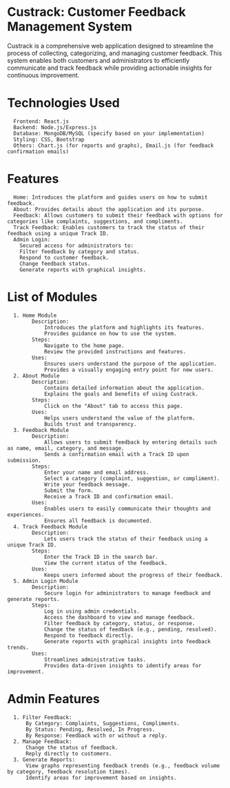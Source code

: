 
# Custrack: Customer Feedback Management System
Custrack is a comprehensive web application designed to streamline the process of collecting, categorizing, and managing customer feedback. 
This system enables both customers and administrators to efficiently communicate and track feedback while providing actionable insights for continuous improvement.


# Technologies Used
      Frontend: React.js
      Backend: Node.js/Express.js
      Database: MongoDB/MySQL (specify based on your implementation)
      Styling: CSS, Bootstrap
      Others: Chart.js (for reports and graphs), Email.js (for feedback confirmation emails)

# Features
      Home: Introduces the platform and guides users on how to submit feedback.
      About: Provides details about the application and its purpose.
      Feedback: Allows customers to submit their feedback with options for categories like complaints, suggestions, and compliments.
      Track Feedback: Enables customers to track the status of their feedback using a unique Track ID.
      Admin Login:
        Secured access for administrators to:
        Filter feedback by category and status.
        Respond to customer feedback.
        Change feedback status.
        Generate reports with graphical insights.
  
# List of Modules
      1. Home Module
            Description:
                Introduces the platform and highlights its features.
                Provides guidance on how to use the system.
            Steps:
                Navigate to the home page.
                Review the provided instructions and features.
            Uses:
                Ensures users understand the purpose of the application.
                Provides a visually engaging entry point for new users.
      2. About Module
            Description:
                Contains detailed information about the application.
                Explains the goals and benefits of using Custrack.
            Steps:
                Click on the "About" tab to access this page.
            Uses:
                Helps users understand the value of the platform.
                Builds trust and transparency.
      3. Feedback Module
            Description:
                Allows users to submit feedback by entering details such as name, email, category, and message.
                Sends a confirmation email with a Track ID upon submission.
            Steps:
                Enter your name and email address.
                Select a category (complaint, suggestion, or compliment).
                Write your feedback message.
                Submit the form.
                Receive a Track ID and confirmation email.
            Uses:
                Enables users to easily communicate their thoughts and experiences.
                Ensures all feedback is documented.
      4. Track Feedback Module
            Description:
                Lets users track the status of their feedback using a unique Track ID.
            Steps:
                Enter the Track ID in the search bar.
                View the current status of the feedback.
            Uses:
                Keeps users informed about the progress of their feedback.
      5. Admin Login Module
            Description:
                Secure login for administrators to manage feedback and generate reports.
            Steps:
                Log in using admin credentials.
                Access the dashboard to view and manage feedback.
                Filter feedback by category, status, or response.
                Change the status of feedback (e.g., pending, resolved).
                Respond to feedback directly.
                Generate reports with graphical insights into feedback trends.
            Uses:
                Streamlines administrative tasks.
                Provides data-driven insights to identify areas for improvement.
         
# Admin Features
      1. Filter Feedback:
          By Category: Complaints, Suggestions, Compliments.
          By Status: Pending, Resolved, In Progress.
          By Response: Feedback with or without a reply.
      2. Manage Feedback:
          Change the status of feedback.
          Reply directly to customers.
      3. Generate Reports:
          View graphs representing feedback trends (e.g., feedback volume by category, feedback resolution times).
          Identify areas for improvement based on insights.
